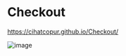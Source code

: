 # Checkout  
 
 
  https://cihatcopur.github.io/Checkout/


![image](https://user-images.githubusercontent.com/109276013/219481290-b37bf45e-822b-4ae7-93ea-6be084674682.png)
